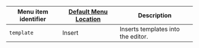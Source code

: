 | Menu item identifier | [Default Menu Location]({{site.baseurl}}/configure/editor-appearance/#examplethetinymcedefaultmenuitems) | Description                        |
|----------------------|----------------------------------------------------------------------------------------------------------|------------------------------------|
| `template`           | Insert                                                                                                   | Inserts templates into the editor. |